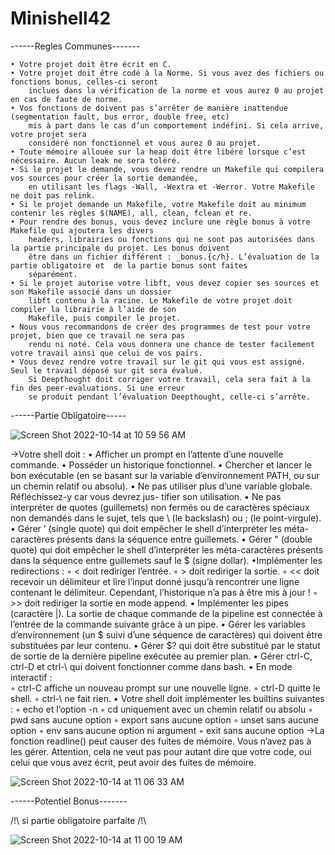 # Minishell42

------Regles Communes-------

	• Votre projet doit être écrit en C.
	• Votre projet doit être codé à la Norme. Si vous avez des fichiers ou fonctions bonus, celles-ci seront
		inclues dans la vérification de la norme et vous aurez 0 au projet en cas de faute de norme.
	• Vos fonctions de doivent pas s’arrêter de manière inattendue (segmentation fault, bus error, double free, etc)
		mis à part dans le cas d’un comportement indéfini. Si cela arrive, votre projet sera
		considéré non fonctionnel et vous aurez 0 au projet.
	• Toute mémoire allouée sur la heap doit être libéré lorsque c’est nécessaire. Aucun leak ne sera toléré.
	• Si le projet le demande, vous devez rendre un Makefile qui compilera vos sources pour créer la sortie demandée,
		en utilisant les flags -Wall, -Wextra et -Werror. Votre Makefile ne doit pas relink.
	• Si le projet demande un Makefile, votre Makefile doit au minimum contenir les règles $(NAME), all, clean, fclean et re.
	• Pour rendre des bonus, vous devez inclure une règle bonus à votre Makefile qui ajoutera les divers 
		headers, librairies ou fonctions qui ne sont pas autorisées dans la partie principale du projet. Les bonus doivent
		être dans un fichier différent : _bonus.{c/h}. L’évaluation de la partie obligatoire et 	de la partie bonus sont faites
		séparément.
	• Si le projet autorise votre libft, vous devez copier ses sources et son Makefile associé dans un dossier 
		libft contenu à la racine. Le Makefile de votre projet doit compiler la librairie à l’aide de son
		Makefile, puis compiler le projet.
	• Nous vous recommandons de créer des programmes de test pour votre projet, bien que ce travail ne sera pas
		rendu ni noté. Cela vous donnera une chance de tester facilement votre travail ainsi que celui de vos pairs.
	• Vous devez rendre votre travail sur le git qui vous est assigné. Seul le travail déposé sur git sera évalué.
		Si Deepthought doit corriger votre travail, cela sera fait à la fin des peer-evaluations. Si une erreur
		se produit pendant l’évaluation Deepthought, celle-ci s’arrête.

------Partie Obligatoire-----

![Screen Shot 2022-10-14 at 10 59 56 AM](https://user-images.githubusercontent.com/90134090/195809050-7219dd8e-3d77-4a3b-b855-2f5ff8dd27a7.png)

->Votre shell doit :
    • Afficher un prompt en l’attente d’une nouvelle commande.
    • Posséder un historique fonctionnel.
    • Chercher et lancer le bon exécutable (en se basant sur la variable d’environnement PATH, ou sur un
        chemin relatif ou absolu).
    • Ne pas utiliser plus d’une variable globale. Réfléchissez-y car vous devrez jus- tifier son utilisation.
    • Ne pas interpréter de quotes (guillemets) non fermés ou de caractères spéciaux non demandés dans le sujet, 
		tels que \ (le backslash) ou ; (le point-virgule).
    • Gérer ’ (single quote) qui doit empêcher le shell d’interpréter les méta-caractères présents dans la séquence
		entre guillemets.
    • Gérer " (double quote) qui doit empêcher le shell d’interpréter les méta-caractères présents dans la séquence
		entre guillemets sauf le $ (signe dollar).
	•Implémenter les redirections :
		◦ < doit rediriger l’entrée.
		◦ > doit rediriger la sortie.
		◦ << doit recevoir un délimiteur et lire l’input donné jusqu’à rencontrer une ligne contenant le délimiteur.
			Cependant, l’historique n’a pas à être mis à jour !
		◦ >> doit rediriger la sortie en mode append.
	• Implémenter les pipes (caractère |). La sortie de chaque commande de la pipeline
	est connectée à l’entrée de la commande suivante grâce à un pipe.
	• Gérer les variables d’environnement (un $ suivi d’une séquence de caractères)
	qui doivent être substituées par leur contenu.
	• Gérer $? qui doit être substitué par le statut de sortie de la dernière pipeline exécutée au premier plan.
	• Gérer ctrl-C, ctrl-D et ctrl-\ qui doivent fonctionner comme dans bash.
	• En mode interactif :	
		◦ ctrl-C affiche un nouveau prompt sur une nouvelle ligne. ◦ ctrl-D quitte le shell.
		◦ ctrl-\ ne fait rien.
	• Votre shell doit implémenter les builtins suivantes :
		◦ echo et l’option -n
		◦ cd uniquement avec un chemin relatif ou absolu ◦ pwd sans aucune option
		◦ export sans aucune option
	◦ unset sans aucune option
	◦ env sans aucune option ni argument
	◦ exit sans aucune option
->La fonction readline() peut causer des fuites de mémoire. Vous n’avez pas à les gérer. Attention, cela ne veut pas
	pour autant dire que votre code, oui celui que vous avez écrit, peut avoir des fuites de mémoire.

![Screen Shot 2022-10-14 at 11 06 33 AM](https://user-images.githubusercontent.com/90134090/195809147-5d110a62-0b5c-480d-b630-c00631e94988.png)

------Potentiel Bonus-------


/!\ si partie obligatoire parfaite /!\

![Screen Shot 2022-10-14 at 11 00 19 AM](https://user-images.githubusercontent.com/90134090/195809108-25d8acc7-5014-4f85-bb26-81015dcf214f.png)

